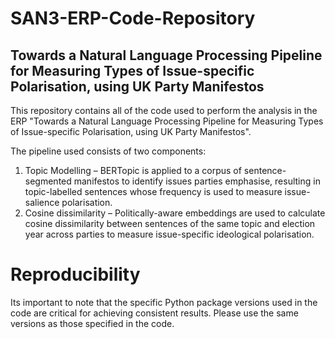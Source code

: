 # SAN3-ERP-Code-Repository

## Towards a Natural Language Processing Pipeline for Measuring Types of Issue-specific Polarisation, using UK Party Manifestos

This repository contains all of the code used to perform the analysis in the ERP "Towards a Natural Language Processing Pipeline for Measuring Types of Issue-specific Polarisation, using UK Party Manifestos". 

The pipeline used consists of two components:
1)	Topic Modelling – BERTopic is applied to a corpus of sentence-segmented manifestos to identify issues parties emphasise, resulting in topic-labelled sentences whose frequency is used to measure issue-salience polarisation.
2)	Cosine dissimilarity – Politically-aware embeddings are used to calculate cosine dissimilarity between sentences of the same topic and election year across parties to measure issue-specific ideological polarisation.

# Reproducibility
Its important to note that the specific Python package versions used in the code are critical for achieving consistent results. Please use the same versions as those specified in the code.

